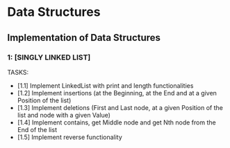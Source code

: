 # Data Structures
## Implementation of Data Structures

### 1: [SINGLY LINKED LIST]
TASKS:
- [1.1] Implement LinkedList with print and length functionalities
- [1.2] Implement insertions (at the Beginning, at the End and at a given Position of the list)
- [1.3] Implement deletions (First and Last node, at a given Position of the list and node with a given Value)
- [1.4] Implement contains, get Middle node and get Nth node from the End of the list
- [1.5] Implement reverse functionality
